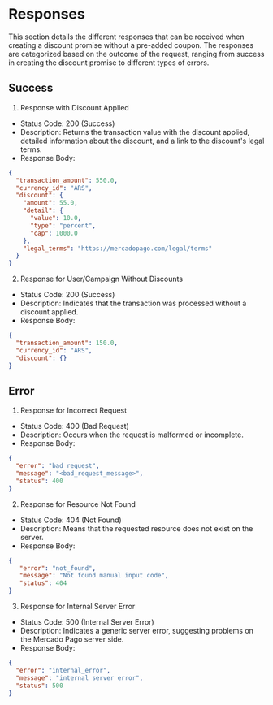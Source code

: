 # Responses

This section details the different responses that can be received when creating a discount promise without a pre-added coupon. The responses are categorized based on the outcome of the request, ranging from success in creating the discount promise to different types of errors.

## Success

1. Response with Discount Applied

* Status Code: 200 (Success)
* Description: Returns the transaction value with the discount applied, detailed information about the discount, and a link to the discount's legal terms.
* Response Body:

```Json
{
  "transaction_amount": 550.0,
  "currency_id": "ARS",
  "discount": {
    "amount": 55.0,
    "detail": {
      "value": 10.0,
      "type": "percent",
      "cap": 1000.0
    },
    "legal_terms": "https://mercadopago.com/legal/terms"
  }
}
```

2. Response for User/Campaign Without Discounts

* Status Code: 200 (Success)
* Description: Indicates that the transaction was processed without a discount applied.
* Response Body:

```Json
{
  "transaction_amount": 150.0,
  "currency_id": "ARS",
  "discount": {}
}
```

## Error

1. Response for Incorrect Request

* Status Code: 400 (Bad Request)
* Description: Occurs when the request is malformed or incomplete.
* Response Body:

```Json
{
  "error": "bad_request",
  "message": "<bad_request_message>",
  "status": 400
}
```

2. Response for Resource Not Found

* Status Code: 404 (Not Found)
* Description: Means that the requested resource does not exist on the server.
* Response Body:

```Json
{
   "error": "not_found",
   "message": "Not found manual input code",
   "status": 404
}
```

3. Response for Internal Server Error

* Status Code: 500 (Internal Server Error)
* Description: Indicates a generic server error, suggesting problems on the Mercado Pago server side.
* Response Body:

```Json
{
  "error": "internal_error",
  "message": "internal server error",
  "status": 500
}
```
